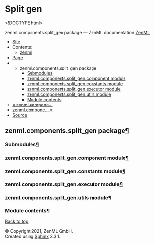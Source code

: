 # Split gen

&lt;!DOCTYPE html&gt;

zenml.components.split\_gen package — ZenML documentation  [ZenML](https://github.com/zenml-io/zenml/tree/2b2ef42152bc47c393e786e6d22bc48c6db84316/docs/sphinx_docs/_build/html/index.html)

*  [Site](https://github.com/zenml-io/zenml/tree/2b2ef42152bc47c393e786e6d22bc48c6db84316/docs/sphinx_docs/_build/html/index.html)
  * Contents:
    * [zenml](https://github.com/zenml-io/zenml/tree/2b2ef42152bc47c393e786e6d22bc48c6db84316/docs/sphinx_docs/_build/html/modules.html)
*  [Page](zenml.components.split_gen.md)
  * * [zenml.components.split\_gen package](zenml.components.split_gen.md)
      * [Submodules](zenml.components.split_gen.md#submodules)
      * [zenml.components.split\_gen.component module](zenml.components.split_gen.md#zenml-components-split-gen-component-module)
      * [zenml.components.split\_gen.constants module](zenml.components.split_gen.md#zenml-components-split-gen-constants-module)
      * [zenml.components.split\_gen.executor module](zenml.components.split_gen.md#zenml-components-split-gen-executor-module)
      * [zenml.components.split\_gen.utils module](zenml.components.split_gen.md#zenml-components-split-gen-utils-module)
      * [Module contents](zenml.components.split_gen.md#module-contents)
* [ « zenml.compone...](zenml.components.sequencer.md)
* [ zenml.compone... »](zenml.components.tokenizer.md)
*  [Source](https://github.com/zenml-io/zenml/tree/2b2ef42152bc47c393e786e6d22bc48c6db84316/docs/sphinx_docs/_build/html/_sources/zenml.components.split_gen.rst.txt)

## zenml.components.split\_gen package[¶](zenml.components.split_gen.md#zenml-components-split-gen-package)

### Submodules[¶](zenml.components.split_gen.md#submodules)

### zenml.components.split\_gen.component module[¶](zenml.components.split_gen.md#zenml-components-split-gen-component-module)

### zenml.components.split\_gen.constants module[¶](zenml.components.split_gen.md#zenml-components-split-gen-constants-module)

### zenml.components.split\_gen.executor module[¶](zenml.components.split_gen.md#zenml-components-split-gen-executor-module)

### zenml.components.split\_gen.utils module[¶](zenml.components.split_gen.md#zenml-components-split-gen-utils-module)

### Module contents[¶](zenml.components.split_gen.md#module-contents)

 [Back to top](zenml.components.split_gen.md)

 © Copyright 2021, ZenML GmbH.  
 Created using [Sphinx](http://sphinx-doc.org/) 3.3.1.  


